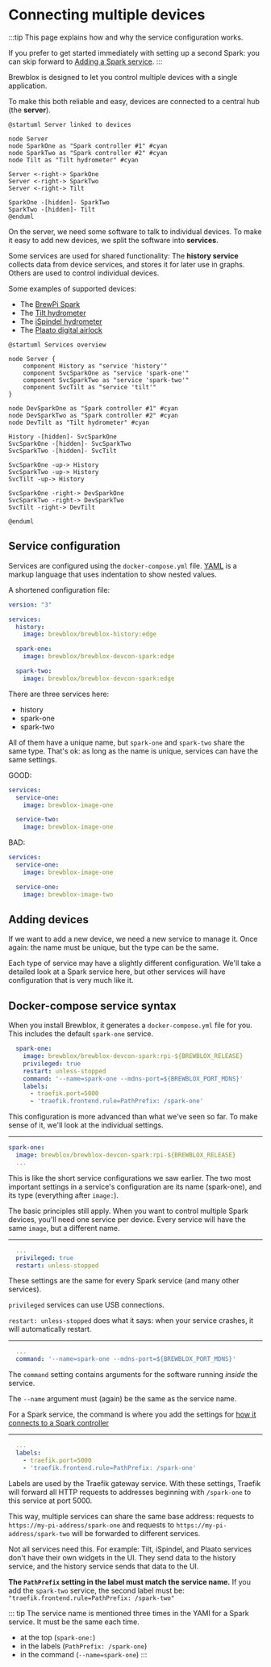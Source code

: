 # Connecting multiple devices

:::tip
This page explains how and why the service configuration works.

If you prefer to get started immediately with setting up a second Spark: you can skip forward to [Adding a Spark service](./adding_spark.md).
:::

Brewblox is designed to let you control multiple devices with a single application.

To make this both reliable and easy, devices are connected to a central hub (the **server**).

```plantuml
@startuml Server linked to devices

node Server
node SparkOne as "Spark controller #1" #cyan
node SparkTwo as "Spark controller #2" #cyan
node Tilt as "Tilt hydrometer" #cyan

Server <-right-> SparkOne
Server <-right-> SparkTwo
Server <-right-> Tilt

SparkOne -[hidden]- SparkTwo
SparkTwo -[hidden]- Tilt
@enduml
```

On the server, we need some software to talk to individual devices. To make it easy to add new devices, we split the software into **services**.

Some services are used for shared functionality: The **history service** collects data from device services, and stores it for later use in graphs. Others are used to control individual devices.

Some examples of supported devices:
- The [BrewPi Spark](./adding_spark.md)
- The [Tilt hydrometer](https://github.com/j616/brewblox-tilt)
- The [iSpindel hydrometer ](https://github.com/bdelbosc/brewblox-ispindel)
- The [Plaato digital airlock](https://github.com/Brewblox/brewblox-plaato)

```plantuml
@startuml Services overview

node Server {
    component History as "service 'history'"
    component SvcSparkOne as "service 'spark-one'"
    component SvcSparkTwo as "service 'spark-two'"
    component SvcTilt as "service 'tilt'"
}

node DevSparkOne as "Spark controller #1" #cyan
node DevSparkTwo as "Spark controller #2" #cyan
node DevTilt as "Tilt hydrometer" #cyan

History -[hidden]- SvcSparkOne
SvcSparkOne -[hidden]- SvcSparkTwo
SvcSparkTwo -[hidden]- SvcTilt

SvcSparkOne -up-> History
SvcSparkTwo -up-> History
SvcTilt -up-> History

SvcSparkOne -right-> DevSparkOne
SvcSparkTwo -right-> DevSparkTwo
SvcTilt -right-> DevTilt

@enduml
```

## Service configuration

Services are configured using the `docker-compose.yml` file. [YAML](https://learnxinyminutes.com/docs/yaml/) is a markup language that uses indentation to show nested values.

A shortened configuration file:

```yaml
version: "3"

services:
  history:
    image: brewblox/brewblox-history:edge

  spark-one:
    image: brewblox/brewblox-devcon-spark:edge

  spark-two:
    image: brewblox/brewblox-devcon-spark:edge

```

There are three services here:
* history
* spark-one
* spark-two

All of them have a unique name, but `spark-one` and `spark-two` share the same type. That's ok: as long as the name is unique, services can have the same settings.

GOOD:
```yaml
services:
  service-one:
    image: brewblox-image-one

  service-two:
    image: brewblox-image-one
```

BAD: 
```yaml
services:
  service-one:
    image: brewblox-image-one

  service-one:
    image: brewblox-image-two
```

## Adding devices

If we want to add a new device, we need a new service to manage it. Once again: the name must be unique, but the type can be the same.

Each type of service may have a slightly different configuration. We'll take a detailed look at a Spark service here, but other services will have configuration that is very much like it.

## Docker-compose service syntax

When you install Brewblox, it generates a `docker-compose.yml` file for you. This includes the default `spark-one` service.

```yaml
  spark-one:
    image: brewblox/brewblox-devcon-spark:rpi-${BREWBLOX_RELEASE}
    privileged: true
    restart: unless-stopped
    command: '--name=spark-one --mdns-port=${BREWBLOX_PORT_MDNS}'
    labels:
      - traefik.port=5000
      - 'traefik.frontend.rule=PathPrefix: /spark-one'
```

This configuration is more advanced than what we've seen so far. To make sense of it, we'll look at the individual settings.


---
```yaml
spark-one:
  image: brewblox/brewblox-devcon-spark:rpi-${BREWBLOX_RELEASE}
  ...
```

This is like the short service configurations we saw earlier. The two most important settings in a service's configuration are its name (spark-one), and its type (everything after `image:`).

The basic principles still apply. When you want to control multiple Spark devices, you'll need one service per device. Every service will have the same `image`, but a different name.

---
```yaml
  ...
  privileged: true
  restart: unless-stopped
```

These settings are the same for every Spark service (and many other services).

`privileged` services can use USB connections. 

`restart: unless-stopped` does what it says: when your service crashes, it will automatically restart.

---
```yaml
  ...
  command: '--name=spark-one --mdns-port=${BREWBLOX_PORT_MDNS}'
```

The `command` setting contains arguments for the software running *inside* the service.

The `--name` argument must (again) be the same as the service name.

For a Spark service, the command is where you add the settings for [how it connects to a Spark controller](./connect_settings.md)

---
```yaml
  ...
  labels:
    - traefik.port=5000
    - 'traefik.frontend.rule=PathPrefix: /spark-one'
```

Labels are used by the Traefik gateway service. With these settings, Traefik will forward all HTTP requests to addresses beginning with `/spark-one` to this service at port 5000.

This way, multiple services can share the same base address: requests to `https://my-pi-address/spark-one` and requests to `https://my-pi-address/spark-two` will be forwarded to different services.

Not all services need this. For example: Tilt, iSpindel, and Plaato services don't have their own widgets in the UI. They send data to the history service, and the history service sends that data to the UI.

**The `PathPrefix` setting in the label must match the service name.** If you add the `spark-two` service, the second label must be: `"traefik.frontend.rule=PathPrefix: /spark-two"`

::: tip
The service name is mentioned three times in the YAMl for a Spark service. It must be the same each time.
- at the top (`spark-one:`)
- in the labels (`PathPrefix: /spark-one`)
- in the command (`--name=spark-one`)
:::
